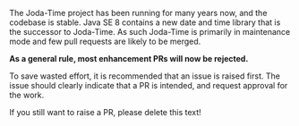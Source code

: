 The Joda-Time project has been running for many years now, and the codebase is stable.
Java SE 8 contains a new date and time library that is the successor to Joda-Time.
As such Joda-Time is primarily in maintenance mode and few pull requests are likely to be merged.

**As a general rule, most enhancement PRs will now be rejected.**

To save wasted effort, it is recommended that an issue is raised first.
The issue should clearly indicate that a PR is intended, and request approval for the work.

If you still want to raise a PR, please delete this text!
